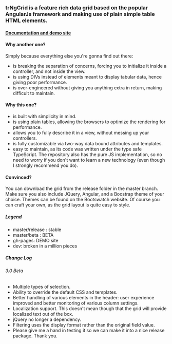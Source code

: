 ### trNgGrid is a feature rich data grid based on the popular AngularJs framework and making use of plain simple table HTML elements.

#### [Documentation and demo site](http://moonstorm.github.io/trNgGrid/)

#### Why another one?

Simply because everything else you're gonna find out there:
- is breaking the separation of concerns, forcing you to initialize it inside a controller, and not inside the view.
- is using DIVs instead of elements meant to display tabular data, hence giving poor performance.
- is over-engineered without giving you anything extra in return, making difficult to maintain.

#### Why this one?
- is built with simplicity in mind.
- is using plain tables, allowing the browsers to optimize the rendering for performance.
- allows you to fully describe it in a view, without messing up your controllers.
- is fully customizable via two-way data bound attributes and templates.
- easy to maintain, as its code was written under the type safe TypeScript. The repository also has the pure JS implementation, so no need to worry if you don't want to learn a new technology (even though I strongly recommend you do).

#### Convinced?
You can download the grid from the release folder in the master branch. Make sure you also include JQuery, Angular, and a Boostrap theme of your choice. Themes can be found on the Bootswatch website. Of course you can craft your own, as the grid layout is quite easy to style.

##### Legend
- master/release : stable
- master/beta : BETA
- gh-pages: DEMO site
- dev: broken in a million pieces

##### Change Log
###### 3.0 Beta
- Multiple types of selection.
- Ability to override the default CSS and templates.
- Better handling of various elements in the header: user experience improved and better monitoring of various column settings.
- Localization support. This doesn't mean though that the grid will provide localized text out of the box.
- jQuery no longer a dependency.
- Filtering uses the display format rather than the original field value.
- Please give me a hand in testing it so we can make it into a nice release package. Thank you.

